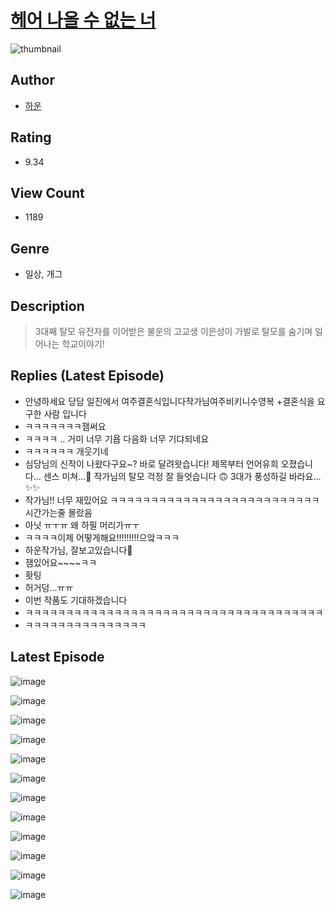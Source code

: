 # [헤어 나올 수 없는 너](https://comic.naver.com/bestChallenge/list?titleId=810235)
![thumbnail](https://image-comic.pstatic.net/user_contents_data/challenge_comic/2023/05/23/354794/upload_7364623880597944371_480x623.jpeg)

## Author
- [하운](https://comic.naver.com/artistTitle?id=354794)

## Rating
- 9.34

## View Count
- 1189

## Genre
- 일상, 개그

## Description
> 3대째 탈모 유전자를 이어받은 불운의 고교생 이은성이 가발로 탈모를 숨기며 일어나는 학교이야기!

## Replies (Latest Episode)
- 안녕하세요 당담 일진에서 여주결혼식입니다작가님여주비키니수영복 +결혼식을 요구한 사람 입니다
- ㅋㅋㅋㅋㅋㅋㅋ잼써요
- ㅋㅋㅋㅋ .. 거미 너무 기욥 다음화 너무 기댜되네요
- ㅋㅋㅋㅋㅋㅋ 개웃기네
- 심당님의 신작이 나왔다구요~? 바로 달려왓습니다! 제목부터 언어유희 오졌습니다… 센스 미쳐…🥺 작가님의 탈모 걱정 잘 들엇습니다 🙃 3대가 풍성하길 바라요…✨✨
- 작가님!! 너무 재밌어요 ㅋㅋㅋㅋㅋㅋㅋㅋㅋㅋㅋㅋㅋㅋㅋㅋㅋㅋㅋㅋㅋㅋㅋㅋㅋㅋ시간가는줄 몰랐음
- 아닛 ㅠㅜㅠ 왜 하필 머리가ㅠㅜ
- ㅋㅋㅋㅋ이제 어떻게해요!!!!!!!!!으앜ㅋㅋㅋ
- 하운작가님, 잘보고있습니다🥹
- 잼있어요~~~~ㅋㅋ
- 홧팅
- 허거덩...ㅠㅠ
- 이번 작품도 기대하겠습니다
- ㅋㅋㅋㅋㅋㅋㅋㅋㅋㅋㅋㅋㅋㅋㅋㅋㅋㅋㅋㅋㅋㅋㅋㅋㅋㅋㅋㅋㅋㅋㅋㅋㅋㅋㅋㅋㅋ
- ㅋㅋㅋㅋㅋㅋㅋㅋㅋㅋㅋㅋㅋㅋㅋ

## Latest Episode
![image](https://image-comic.pstatic.net/user_contents_data/challenge_comic/2023/05/23/354794/upload_3846465745100104291.jpeg)

![image](https://image-comic.pstatic.net/user_contents_data/challenge_comic/2023/05/23/354794/upload_3906644408698156085.jpeg)

![image](https://image-comic.pstatic.net/user_contents_data/challenge_comic/2023/05/23/354794/upload_3775768217619031094.jpeg)

![image](https://image-comic.pstatic.net/user_contents_data/challenge_comic/2023/05/23/354794/upload_3487252002065639009.jpeg)

![image](https://image-comic.pstatic.net/user_contents_data/challenge_comic/2023/05/23/354794/upload_7149242549267543346.jpeg)

![image](https://image-comic.pstatic.net/user_contents_data/challenge_comic/2023/05/23/354794/upload_3546644305221398628.jpeg)

![image](https://image-comic.pstatic.net/user_contents_data/challenge_comic/2023/05/23/354794/upload_7149518702091973168.jpeg)

![image](https://image-comic.pstatic.net/user_contents_data/challenge_comic/2023/05/23/354794/upload_3919649235454342449.jpeg)

![image](https://image-comic.pstatic.net/user_contents_data/challenge_comic/2023/05/23/354794/upload_7149856076823160372.jpeg)

![image](https://image-comic.pstatic.net/user_contents_data/challenge_comic/2023/05/23/354794/upload_7075499394609852773.jpeg)

![image](https://image-comic.pstatic.net/user_contents_data/challenge_comic/2023/05/23/354794/upload_7090462854412842851.jpeg)

![image](https://image-comic.pstatic.net/user_contents_data/challenge_comic/2023/05/23/354794/upload_7089850414423945520.jpeg)
